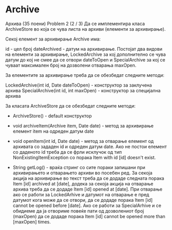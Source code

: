 # Archive

Архива (35 поени) Problem 2 (2 / 3)
Да се имплементира класа ArchiveStore во која се чува листа на архиви (елементи за архивирање).

Секој елемент за архивирање Archive има:

id - цел број
dateArchived - датум на архивирање.
Постојат два видови на елементи за архивирање, LockedArchive за кој дополнително се чува датум
до кој не смее да се отвори dateToOpen и SpecialArchive за кој се чуваат максимален број на дозволени отварања maxOpen.

За елементите за архивирање треба да се обезбедат следните методи:

LockedArchive(int id, Date dateToOpen) - конструктор за заклучена архива
SpecialArchive(int id, int maxOpen) - конструктор за специјална архива

За класата ArchiveStore да се обезбедат следните методи:

* ArchiveStore() - default конструктор
* void archiveItem(Archive item, Date date) - метод за архивирање елемент item на одреден датум date
* void openItem(int id, Date date) - метод за отварање елемент од архивата со зададен id и одреден датум date.
Ако не постои елемент со даденото id треба да се фрли исклучок од тип NonExistingItemException со порака Item with id [id] doesn't exist.

* String getLog() - враќа стринг со сите пораки запишани при архивирањето и отварањето архиви во посебен ред.
За секоја акција на архивирање во текст треба да се додаде следната порака Item [id] archived at [date],
додека за секоја акција на отварање архива треба да се додаде Item [id] opened at [date].
При отварање ако се работи за LockedArhive и датумот на отварање е пред датумот кога може да се отвори,
да се додаде порака Item [id] cannot be opened before [date]. Ако се работи за SpecialArhive и се обидиеме да ја
отвориме повеќе пати од дозволениот број (maxOpen) да се додаде порака Item [id] cannot be opened more than [maxOpen] times.
